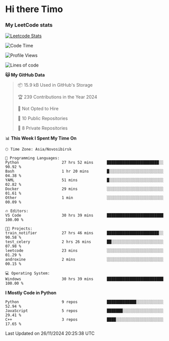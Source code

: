 # Hi there Timo
### My LeetCode stats
[![Leetcode Stats](https://leetcard.jacoblin.cool/przdtl?border=0&radius=20&ext=heatmap&theme=nord)](https://leetcode.com/przdtl)

<!--START_SECTION:waka-->
![Code Time](http://img.shields.io/badge/Code%20Time-507%20hrs%2038%20mins-blue)

![Profile Views](http://img.shields.io/badge/Profile%20Views-43-blue)

![Lines of code](https://img.shields.io/badge/From%20Hello%20World%20I%27ve%20Written-192.1%20thousand%20lines%20of%20code-blue)

**🐱 My GitHub Data** 

> 📦 15.9 kB Used in GitHub's Storage 
 > 
> 🏆 239 Contributions in the Year 2024
 > 
> 🚫 Not Opted to Hire
 > 
> 📜 10 Public Repositories 
 > 
> 🔑 8 Private Repositories 
 > 
📊 **This Week I Spent My Time On** 

```text
🕑︎ Time Zone: Asia/Novosibirsk

💬 Programming Languages: 
Python                   27 hrs 52 mins      ███████████████████████░░   90.92 % 
Bash                     1 hr 20 mins        █░░░░░░░░░░░░░░░░░░░░░░░░   04.38 % 
YAML                     51 mins             █░░░░░░░░░░░░░░░░░░░░░░░░   02.82 % 
Docker                   29 mins             ░░░░░░░░░░░░░░░░░░░░░░░░░   01.61 % 
Other                    1 min               ░░░░░░░░░░░░░░░░░░░░░░░░░   00.09 % 

🔥 Editors: 
VS Code                  30 hrs 39 mins      █████████████████████████   100.00 % 

🐱‍💻 Projects: 
train_notifier           27 hrs 46 mins      ███████████████████████░░   90.58 % 
test_celery              2 hrs 26 mins       ██░░░░░░░░░░░░░░░░░░░░░░░   07.98 % 
leetcode                 23 mins             ░░░░░░░░░░░░░░░░░░░░░░░░░   01.29 % 
androxine                2 mins              ░░░░░░░░░░░░░░░░░░░░░░░░░   00.15 % 

💻 Operating System: 
Windows                  30 hrs 39 mins      █████████████████████████   100.00 % 
```

**I Mostly Code in Python** 

```text
Python                   9 repos             █████████████░░░░░░░░░░░░   52.94 % 
JavaScript               5 repos             ███████░░░░░░░░░░░░░░░░░░   29.41 % 
C++                      3 repos             ████░░░░░░░░░░░░░░░░░░░░░   17.65 % 
```




 Last Updated on 26/11/2024 20:25:38 UTC
<!--END_SECTION:waka-->
